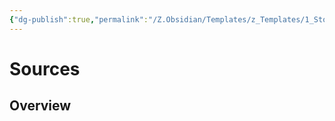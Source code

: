 ```yaml
---
{"dg-publish":true,"permalink":"/Z.Obsidian/Templates/z_Templates/1_Story World Templates/Other/Template - Sources/"}
---
```


# Sources
## Overview
